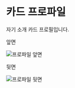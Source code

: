 # 카드 프로파일
자기 소개 카드 프로필입니다.

앞면

![프로파일 앞면](https://user-images.githubusercontent.com/55288856/104829712-ad065700-58b9-11eb-9d97-fc62853bd539.png)

뒷면

![프로파일 뒷면](https://user-images.githubusercontent.com/55288856/104829713-b099de00-58b9-11eb-8fe6-9ffa1b23f6ec.png)
